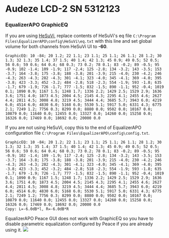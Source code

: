 # Audeze LCD-2 SN 5312123
### EqualizerAPO GraphicEQ
If you are using [HeSuVi](https://sourceforge.net/projects/hesuvi/), replace contents of HeSuVi's eq file `C:\Program Files\EqualizerAPO\config\HeSuVi\eq.txt` with this line and set global volume for both channels from HeSuVi UI to **-60**.
```
GraphicEQ: 10 -84; 20 1.2; 22 1.1; 23 1.1; 25 1.1; 26 1.1; 28 1.2; 30 1.3; 32 1.3; 35 1.4; 37 1.5; 40 1.4; 42 1.3; 45 0.9; 49 0.5; 52 0.5; 56 0.6; 59 0.6; 64 0.4; 68 0.3; 73 0.2; 78 0.1; 83 -0.2; 89 -0.5; 95 -0.9; 102 -1.4; 109 -1.9; 117 -2.4; 125 -2.8; 134 -3.2; 143 -3.5; 153 -3.7; 164 -3.8; 175 -3.8; 188 -3.8; 201 -3.9; 215 -4.0; 230 -4.2; 246 -4.3; 263 -4.3; 282 -4.3; 301 -4.1; 323 -4.0; 345 -4.1; 369 -4.0; 395 -3.8; 423 -3.3; 452 -3.2; 484 -2.8; 518 -2.3; 554 -1.9; 593 -1.8; 635 -1.7; 679 -1.9; 726 -1.7; 777 -1.5; 832 -1.5; 890 -1.1; 952 -0.4; 1019 0.1; 1090 0.9; 1167 1.5; 1248 1.7; 1336 2.2; 1429 2.5; 1529 2.9; 1636 3.6; 1751 4.0; 1873 4.5; 2004 4.5; 2145 4.3; 2295 4.1; 2455 4.6; 2627 4.4; 2811 4.5; 3008 4.8; 3219 4.5; 3444 4.4; 3685 5.7; 3943 6.0; 4219 6.0; 4514 6.0; 4830 6.0; 5168 6.0; 5530 5.1; 5917 5.0; 6331 4.3; 6775 2.1; 7249 1.2; 7756 0.3; 8299 0.0; 8880 0.0; 9502 0.0; 10167 0.0; 10879 0.0; 11640 0.0; 12455 0.0; 13327 0.0; 14260 0.0; 15258 0.0; 16326 0.0; 17469 0.0; 18692 0.0; 20000 0.0
```
If you are not using HeSuVi, copy this to the end of EqualizerAPO configuration file `C:\Program Files\EqualizerAPO\config\config.txt`.
```
GraphicEQ: 10 -84; 20 1.2; 22 1.1; 23 1.1; 25 1.1; 26 1.1; 28 1.2; 30 1.3; 32 1.3; 35 1.4; 37 1.5; 40 1.4; 42 1.3; 45 0.9; 49 0.5; 52 0.5; 56 0.6; 59 0.6; 64 0.4; 68 0.3; 73 0.2; 78 0.1; 83 -0.2; 89 -0.5; 95 -0.9; 102 -1.4; 109 -1.9; 117 -2.4; 125 -2.8; 134 -3.2; 143 -3.5; 153 -3.7; 164 -3.8; 175 -3.8; 188 -3.8; 201 -3.9; 215 -4.0; 230 -4.2; 246 -4.3; 263 -4.3; 282 -4.3; 301 -4.1; 323 -4.0; 345 -4.1; 369 -4.0; 395 -3.8; 423 -3.3; 452 -3.2; 484 -2.8; 518 -2.3; 554 -1.9; 593 -1.8; 635 -1.7; 679 -1.9; 726 -1.7; 777 -1.5; 832 -1.5; 890 -1.1; 952 -0.4; 1019 0.1; 1090 0.9; 1167 1.5; 1248 1.7; 1336 2.2; 1429 2.5; 1529 2.9; 1636 3.6; 1751 4.0; 1873 4.5; 2004 4.5; 2145 4.3; 2295 4.1; 2455 4.6; 2627 4.4; 2811 4.5; 3008 4.8; 3219 4.5; 3444 4.4; 3685 5.7; 3943 6.0; 4219 6.0; 4514 6.0; 4830 6.0; 5168 6.0; 5530 5.1; 5917 5.0; 6331 4.3; 6775 2.1; 7249 1.2; 7756 0.3; 8299 0.0; 8880 0.0; 9502 0.0; 10167 0.0; 10879 0.0; 11640 0.0; 12455 0.0; 13327 0.0; 14260 0.0; 15258 0.0; 16326 0.0; 17469 0.0; 18692 0.0; 20000 0.0
Copy: L=-6.0dB*l, R=-6.0dB*R
```
EqualizerAPO Peace GUI does not work with GraphicEQ so you have to disable parametric equalization configured by Peace if you are already using it.
![](https://raw.githubusercontent.com/jaakkopasanen/AutoEq/master/results/Headphone.com/innerfidelity/onear/Audeze%20LCD-2%20SN%205312123/Audeze%20LCD-2%20SN%205312123.png)
